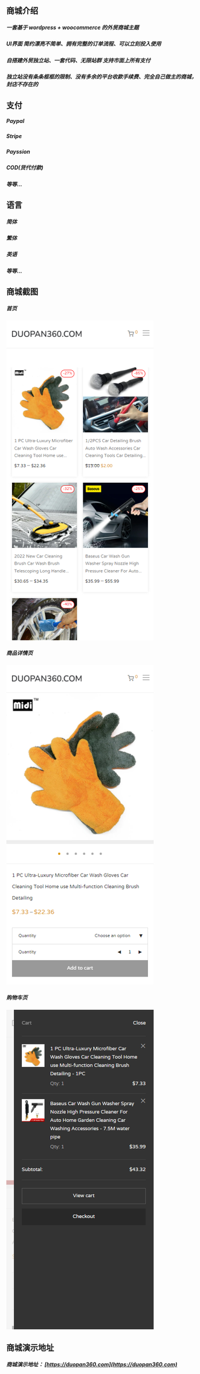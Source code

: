 

商城介绍
-----------------
##### 一套基于 wordpress + woocommerce 的外贸商城主题

##### UI界面 简约漂亮不简单、拥有完整的订单流程、可以立刻投入使用

##### 自搭建外贸独立站、一套代码、无限站群 支持市面上所有支付

##### 独立站没有条条框框的限制、没有多余的平台收款手续费、完全自己做主的商城，封店不存在的


支付
-----------------
##### Paypal

##### Stripe

##### Payssion

##### COD(货代付款)

##### 等等...


语言
-----------------
##### 简体
##### 繁体
##### 英语
##### 等等...


商城截图
-----------------
##### 首页
![avatar](/image/1.png)
##### 商品详情页
![avatar](/image/2.png)
##### 购物车页
![avatar](/image/4.png)


商城演示地址
-----------------
##### 商城演示地址： [https://duopan360.com](https://duopan360.com)


